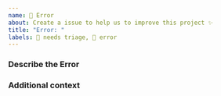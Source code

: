 ```yaml
---
name: 🐛 Error
about: Create a issue to help us to improve this project ✨
title: "Error: "
labels: 👀 needs triage, 🐛 error
---
```


### Describe the Error

<!-- A clear and concise description of what the bug is. -->

### Additional context

<!-- Add any other context about the problem or helpful links here. -->
